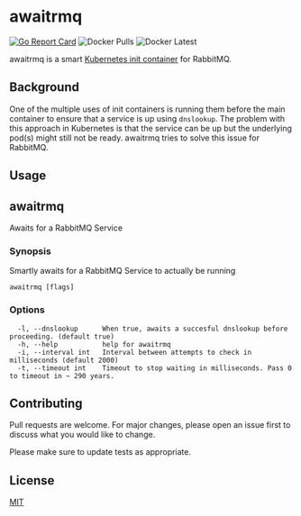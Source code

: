 # awaitrmq
[![Go Report Card](https://goreportcard.com/badge/github.com/latiif/awaitrmq)](https://goreportcard.com/report/github.com/latiif/awaitrmq) ![Docker Pulls](https://img.shields.io/docker/pulls/latiif/awaitrmq) ![Docker Latest](https://img.shields.io/docker/v/latiif/awaitrmq)

awaitrmq is a smart [Kubernetes init container](https://kubernetes.io/docs/concepts/workloads/pods/init-containers) for RabbitMQ.

## Background
One of the multiple uses of init containers is running them before the main container to ensure that a service is up using `dnslookup`. The problem with this approach in Kubernetes is that the service can be up but the underlying pod(s) might still not be  ready. awaitrmq tries to solve this issue for RabbitMQ.

## Usage

## awaitrmq

Awaits for a RabbitMQ Service

### Synopsis

Smartly awaits for a RabbitMQ Service to actually be running

```
awaitrmq [flags]
```

### Options

```
  -l, --dnslookup      When true, awaits a succesful dnslookup before proceeding. (default true)
  -h, --help           help for awaitrmq
  -i, --interval int   Interval between attempts to check in milliseconds (default 2000)
  -t, --timeout int    Timeout to stop waiting in milliseconds. Pass 0 to timeout in ~ 290 years.
```

## Contributing
Pull requests are welcome. For major changes, please open an issue first to discuss what you would like to change.

Please make sure to update tests as appropriate.

## License
[MIT](https://choosealicense.com/licenses/mit/)